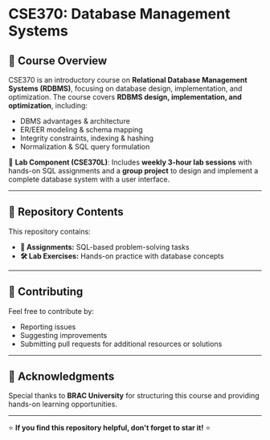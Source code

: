 # CSE370: Database Management Systems

## 📌 Course Overview
CSE370 is an introductory course on **Relational Database Management Systems (RDBMS)**, focusing on database design, implementation, and optimization. The course covers
**RDBMS design, implementation, and optimization**, including:
- DBMS advantages & architecture
- ER/EER modeling & schema mapping
- Integrity constraints, indexing & hashing
- Normalization & SQL query formulation

🔹 **Lab Component (CSE370L)**: Includes **weekly 3-hour lab sessions** with hands-on SQL assignments and a **group project** to design and implement a complete database system with a user interface.

---

## 📂 Repository Contents
This repository contains:

- **📜 Assignments:** SQL-based problem-solving tasks
- **🛠️ Lab Exercises:** Hands-on practice with database concepts


---

## 🤝 Contributing
Feel free to contribute by:
- Reporting issues
- Suggesting improvements
- Submitting pull requests for additional resources or solutions

---



## 🌟 Acknowledgments
Special thanks to **BRAC University** for structuring this course and providing hands-on learning opportunities.

---

⭐ **If you find this repository helpful, don't forget to star it!** ⭐
